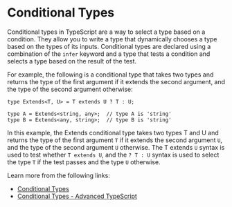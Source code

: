 # Conditional Types

Conditional types in TypeScript are a way to select a type based on a condition. They allow you to write a type that dynamically chooses a type based on the types of its inputs. Conditional types are declared using a combination of the `infer` keyword and a type that tests a condition and selects a type based on the result of the test.

For example, the following is a conditional type that takes two types and returns the type of the first argument if it extends the second argument, and the type of the second argument otherwise:

```
type Extends<T, U> = T extends U ? T : U;

type A = Extends<string, any>;  // type A is 'string'
type B = Extends<any, string>;  // type B is 'string'
```

In this example, the Extends conditional type takes two types T and U and returns the type of the first argument `T` if it extends the second argument `U`, and the type of the second argument `U` otherwise. The T extends `U` syntax is used to test whether `T extends U`, and the `? T : U` syntax is used to select the type `T` if the test passes and the type `U` otherwise.

Learn more from the following links:

- [Conditional Types](https://www.typescriptlang.org/docs/handbook/2/conditional-types.html#handbook-content)
- [Conditional Types - Advanced TypeScript](https://www.youtube.com/watch?v=QFWrbNehKk0)